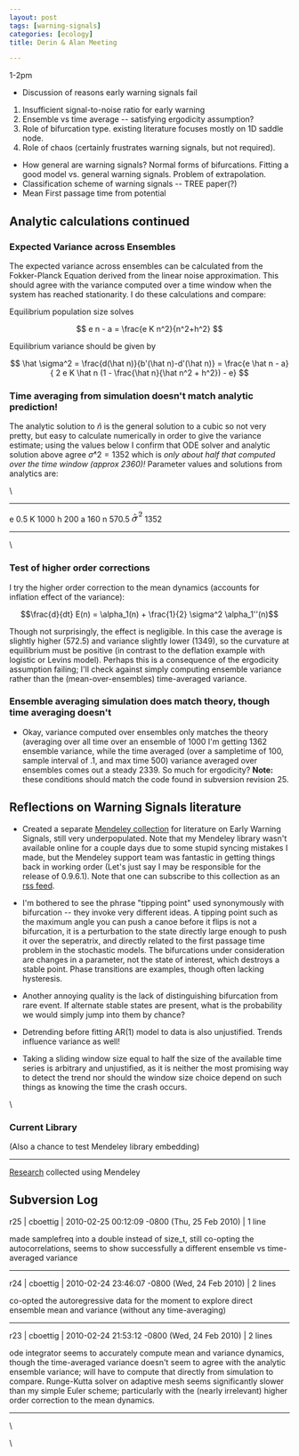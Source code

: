 ```yaml
---
layout: post
tags: [warning-signals]
categories: [ecology]
title: Derin & Alan Meeting

---
```






1-2pm

-   Discussion of reasons early warning signals fail

1.  Insufficient signal-to-noise ratio for early warning
2.  Ensemble vs time average -- satisfying ergodicity assumption?
3.  Role of bifurcation type. existing literature focuses mostly on 1D
    saddle node.
4.  Role of chaos (certainly frustrates warning signals, but not
    required).

-   How general are warning signals? Normal forms of bifurcations.
    Fitting a good model vs. general warning signals. Problem of
    extrapolation.
-   Classification scheme of warning signals -- TREE paper(?)
-   Mean First passage time from potential

Analytic calculations continued
-------------------------------

### Expected Variance across Ensembles

The expected variance across ensembles can be calculated from the
Fokker-Planck Equation derived from the linear noise approximation. This
should agree with the variance computed over a time window when the
system has reached stationarity. I do these calculations and compare:

Equilibrium population size solves

$$ e n - a = \frac{e K n^2}{n^2+h^2} $$

Equilibrium variance should be given by

$$ \hat \sigma^2 = \frac{d(\hat n)}{b'(\hat n)-d'(\hat n)} = \frac{e \hat n - a}{ 2 e K \hat n (1 - \frac{\hat n}{\hat n^2 + h^2}) - e} $$

### Time averaging from simulation doesn't match analytic prediction!

The analytic solution to $\hat n$
is the general solution to a cubic so not very pretty, but easy to
calculate numerically in order to give the variance estimate; using the
values below I confirm that ODE solver and analytic solution above agree
$\hat \sigma\^2 = 1352$
which is *only about half that computed over the time window (approx
2360)!* Parameter values and solutions from analytics are:

\

  ----------------------------------------------------------------------------------------------------- -------
  e                                                                                                     0.5
  K                                                                                                     1000
  h                                                                                                     200
  a                                                                                                     160
  n                                                                                                     570.5
  ![](data:image/png;base64,iVBORw0KGgoAAAANSUhEUgAAABMAAAATCAMAAABFjsb+AAAAM1BMVEX///9sbGySkpJ+fn5KSkq7u7taWlro6OggICAsLCwLCwsAAAAUFBQ6OjoEBASmpqbR0dECTB8oAAAAjUlEQVQYGV1QWwLDIAiLr9iWVr3/aYfYTV0+UEICKLCikTGvBJAfwN07V0VzqTuZgCZtcM7/ajGOawhRFYagLTt8ADjIRDTz2nQLSXv4t9/QoxVRjCTR8Fb6kY+Tl5BucvnWEVnmNlqiTRdOFVBsC1mcsDdq/C7d5dX+IR6rFUWzdO2/Vp/Kc6e6/Y/5AFp1AzTXrpZRAAAAAElFTkSuQmCC)   1352
  ----------------------------------------------------------------------------------------------------- -------

\

### Test of higher order corrections

I try the higher order correction to the mean dynamics (accounts for
inflation effect of the variance):

$$\frac{d}{dt} E(n) = \alpha_1(n) + \frac{1}{2} \sigma^2 \alpha_1''(n)$$

Though not surprisingly, the effect is negligible. In this case the
average is slightly higher (572.5) and variance slightly lower (1349),
so the curvature at equilibrium must be positive (in contrast to the
deflation example with logistic or Levins model). Perhaps this is a
consequence of the ergodicity assumption failing; I'll check against
simply computing ensemble variance rather than the (mean-over-ensembles)
time-averaged variance.

### Ensemble averaging simulation does match theory, though time averaging doesn't

-   Okay, variance computed over ensembles only matches the theory
    (averaging over all time over an ensemble of 1000 I'm getting 1362
    ensemble variance, while the time averaged (over a sampletime of
    100, sample interval of .1, and max time 500) variance averaged over
    ensembles comes out a steady 2339. So much for ergodicity? **Note:**
    these conditions should match the code found in subversion revision
    25.

Reflections on Warning Signals literature
-----------------------------------------

-   Created a separate [Mendeley
    collection](http://www.mendeley.com/collections/1374711/EarlyWarningSigns/ "http://www.mendeley.com/collections/1374711/EarlyWarningSigns/")
    for literature on Early Warning Signals, still very underpopulated.
    Note that my Mendeley library wasn't available online for a couple
    days due to some stupid syncing mistakes I made, but the Mendeley
    support team was fantastic in getting things back in working order
    (Let's just say I may be responsible for the release of 0.9.6.1).
    Note that one can subscribe to this collection as an [rss
    feed](http://www.mendeley.com/collections/rss/1374711/ "http://www.mendeley.com/collections/rss/1374711/").

-   I'm bothered to see the phrase "tipping point" used synonymously
    with bifurcation -- they invoke very different ideas. A tipping
    point such as the maximum angle you can push a canoe before it flips
    is not a bifurcation, it is a perturbation to the state directly
    large enough to push it over the seperatrix, and directly related to
    the first passage time problem in the stochastic models. The
    bifurcations under consideration are changes in a parameter, not the
    state of interest, which destroys a stable point. Phase transitions
    are examples, though often lacking hysteresis.

-   Another annoying quality is the lack of distinguishing bifurcation
    from rare event. If alternate stable states are present, what is the
    probability we would simply jump into them by chance?

-   Detrending before fitting AR(1) model to data is also unjustified.
    Trends influence variance as well!

-   Taking a sliding window size equal to half the size of the available
    time series is arbitrary and unjustified, as it is neither the most
    promising way to detect the trend nor should the window size choice
    depend on such things as knowing the time the crash occurs.

\

### Current Library

(Also a chance to test Mendeley library embedding)

* * * * *

[Research](http://www.mendeley.com) collected using Mendeley

Subversion Log
--------------

r25 | cboettig | 2010-02-25 00:12:09 -0800 (Thu, 25 Feb 2010) | 1 line

made samplefreq into a double instead of size\_t, still co-opting the
autocorrelations, seems to show successfully a different ensemble vs
time-averaged variance

* * * * *

r24 | cboettig | 2010-02-24 23:46:07 -0800 (Wed, 24 Feb 2010) | 2 lines

co-opted the autoregressive data for the moment to explore direct
ensemble mean and variance (without any time-averaging)

* * * * *

r23 | cboettig | 2010-02-24 21:53:12 -0800 (Wed, 24 Feb 2010) | 2 lines

ode integrator seems to accurately compute mean and variance dynamics,
though the time-averaged variance doesn't seem to agree with the
analytic ensemble variance; will have to compute that directly from
simulation to compare. Runge-Kutta solver on adaptive mesh seems
significantly slower than my simple Euler scheme; particularly with the
(nearly irrelevant) higher order correction to the mean dynamics.

* * * * *

\

\

